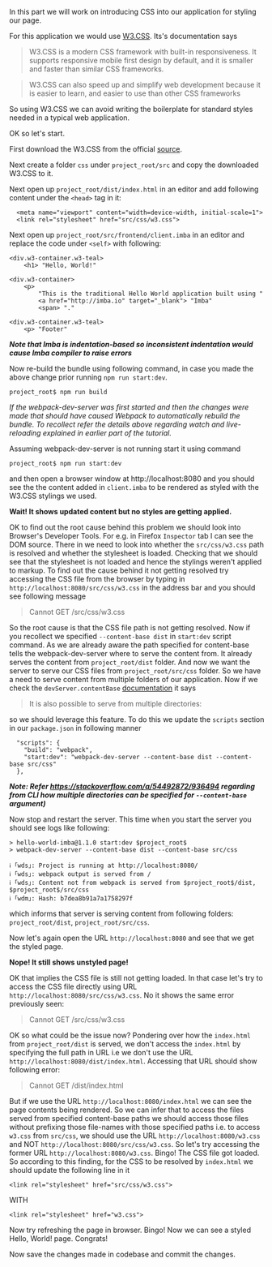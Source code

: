 In this part we will work on introducing CSS into our application for styling our page.

For this application we would use [W3.CSS](https://www.w3schools.com/w3css/default.asp). Its's documentation says

> W3.CSS is a modern CSS framework with built-in responsiveness. It supports responsive mobile first design by default, and it is smaller and faster than similar CSS frameworks.

> W3.CSS can also speed up and simplify web development because it is easier to learn, and easier to use than other CSS frameworks

So using W3.CSS we can avoid writing the boilerplate for standard styles needed in a typical web application.

OK so let's start.

First download the W3.CSS from the official [source](https://www.w3schools.com/w3css/default.asp).

Next create a folder `css` under `project_root/src` and copy the downloaded W3.CSS to it.

Next open up `project_root/dist/index.html` in an editor and add following content under the `<head>` tag in it:

```
  <meta name="viewport" content="width=device-width, initial-scale=1">
  <link rel="stylesheet" href="src/css/w3.css">
```

Next open up `project_root/src/frontend/client.imba` in an editor and replace the code under `<self>` with following:

```
<div.w3-container.w3-teal>
    <h1> "Hello, World!"

<div.w3-container>
    <p>
        "This is the traditional Hello World application built using "
        <a href="http://imba.io" target="_blank"> "Imba"
        <span> "."

<div.w3-container.w3-teal>
    <p> "Footer"
```

_**Note that Imba is indentation-based so inconsistent indentation would cause Imba compiler to raise errors**_


Now re-build the bundle using following command, in case you made the above change prior running `npm run start:dev`.


```
project_root$ npm run build
```

*If the webpack-dev-server was first started and then the changes were made that should have caused Webpack to automatically rebuild the bundle. To recollect refer the details above regarding watch and live-reloading explained in earlier part of the tutorial.*

Assuming webpack-dev-server is not running start it using command

```
project_root$ npm run start:dev
```

and then open a browser window at http://localhost:8080 and you should see the the content added in `client.imba` to be rendered as styled with the W3.CSS stylings we used.

**Wait! It shows updated content but no styles are getting applied.**

OK to find out the root cause behind this problem we should look into Browser's Developer Tools. For e.g. in Firefox `Inspector` tab I can see the DOM source.
There in we need to look into whether the `src/css/w3.css` path is resolved and whether the stylesheet is loaded. Checking that we should see that the stylesheet
is not loaded and hence the stylings weren't applied to markup. To find out the cause behind it not getting resolved try accessing the CSS file from the browser by
typing in `http://localhost:8080/src/css/w3.css` in the address bar and you should see following message

> Cannot GET /src/css/w3.css

So the root cause is that the CSS file path is not getting resolved. Now if you recollect we specified `--content-base dist` in `start:dev` script command. As we are already aware the path specified for content-base tells the webpack-dev-server where to serve the content from. It already serves the content from `project_root/dist` folder. And now we want the server to serve our CSS files from `project_root/src/css` folder. So we have a need to serve content from multiple folders of our application. Now if we check
the `devServer.contentBase` [documentation](https://webpack.js.org/configuration/dev-server/#devserver-contentbase) it says

> It is also possible to serve from multiple directories:

so we should leverage this feature. To do this we update the `scripts` section in our `package.json` in following manner

```
  "scripts": {
    "build": "webpack",
    "start:dev": "webpack-dev-server --content-base dist --content-base src/css"
  },
```

**_Note: Refer https://stackoverflow.com/a/54492872/936494 regarding from CLI how multiple directories can be specified for `--content-base` argument)_**

Now stop and restart the server. This time when you start the server you should see logs like following:

```
> hello-world-imba@1.1.0 start:dev $project_root$
> webpack-dev-server --content-base dist --content-base src/css

ℹ ｢wds｣: Project is running at http://localhost:8080/
ℹ ｢wds｣: webpack output is served from /
ℹ ｢wds｣: Content not from webpack is served from $project_root$/dist, $project_root$/src/css
ℹ ｢wdm｣: Hash: b7dea8b91a7a1758297f
```

which informs that server is serving content from following folders: `project_root/dist`, `project_root/src/css`.

Now let's again open the URL `http://localhost:8080` and see that we get the styled page.

**Nope! It still shows unstyled page!**

OK that implies the CSS file is still not getting loaded. In that case let's try to access the CSS file directly using URL `http://localhost:8080/src/css/w3.css`.
No it shows the same error previously seen:

> Cannot GET /src/css/w3.css

OK so what could be the issue now? Pondering over how the `index.html` from `project_root/dist` is served, we don't access the `index.html` by specifying the full path
in URL i.e we don't use the URL `http://localhost:8080/dist/index.html`. Accessing that URL should show following error:

> Cannot GET /dist/index.html

But if we use the URL `http://localhost:8080/index.html` we can see the page contents being rendered. So we can infer that to access the files served from specified
content-base paths we should access those files without prefixing those file-names with those specified paths i.e. to access `w3.css` from `src/css`, we should use
the URL `http://localhost:8080/w3.css` and NOT `http://localhost:8080/src/css/w3.css`. So let's try accessing the former URL `http://localhost:8080/w3.css`. Bingo! The CSS file got loaded. So according to this finding, for the CSS to be resolved by `index.html` we should update the following line in it

```
<link rel="stylesheet" href="src/css/w3.css">
```

WITH

```
<link rel="stylesheet" href="w3.css">
```

Now try refreshing the page in browser. Bingo! Now we can see a styled Hello, World! page. Congrats!

Now save the changes made in codebase and commit the changes.
